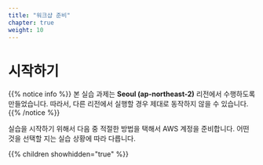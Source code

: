 ```yaml
---
title: "워크샵 준비"
chapter: true
weight: 10
---
```


# 시작하기
{{% notice info %}}
본 실습 과제는 **Seoul (ap-northeast-2)** 리전에서 수행하도록 만들었습니다. 따라서, 다른 리전에서 실행할 경우 제대로 동작하지 않을 수 있습니다.
{{% /notice %}}

실습을 시작하기 위해서 다음 중 적절한 방법을 택해서 AWS 계정을 준비합니다. 어떤 것을 선택할 지는 실습 상황에 따라 다릅니다.

{{% children showhidden="true" %}}
